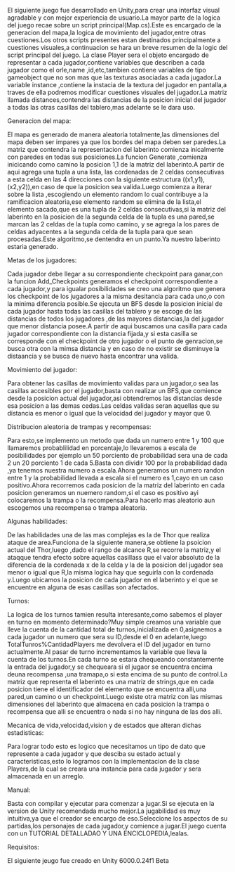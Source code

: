 El siguiente juego fue desarrollado en Unity,para crear una interfaz visual agradable y con mejor experiencia de usuario.La mayor parte de la logica del juego recae sobre un script principal(Map.cs).Este es encargado de la generacion del mapa,la logica de movimiento del jugador,entre otras cuestiones.Los otros scripts presentes estan destinados principalmente a cuestiones visuales,a continuacion se hara un breve resumen de la logic del script principal del juego.
La clase Player sera el objeto encargado de representar a cada jugador,contiene variables que describen a cada jugador como el orle,name ,id,etc,tambien contiene variables de tipo gameobject que no son mas que las texturas asociadas a cada jugador.La variable instance ,contiene la instacia de la textura del jugador en pantalla,a traves de ella podremos modificar cuestiones visuales del jugador.La matriz llamada distances,contendra las distancias de la posicion inicial del jugador a todas las otras casillas del tablero,mas adelante se le dara uso.

Generacion del mapa:

El mapa es generado de manera aleatoria totalmente,las dimensiones del mapa deben ser impares ya que los bordes del mapa deben ser paredes.La matriz que contendra la representacion del laberinto comienza inicalmente con paredes en todas sus posiciones.La funcion Generate ,comienza inicicando como camino la posicion 1,1 de la matriz del laberinto.A partir de aqui agrega una tupla a una lista, las cordenadas de  2 celdas consecutivas a esta celda en las 4 direcciones con la siguiente estructura ((x1,y1),(x2,y2)),en caso de que la posicion sea valida.Luego comienza a iterar sobre la lista ,escogiendo un elemento random lo cual contribuye a la ramificacion aleatoria,ese elemento random se elimina de la lista,el elemento sacado,que es una tupla de 2 celdas consecutivas,si la matriz del laberinto en la posicion de la segunda celda de la tupla es una pared,se marcan las 2 celdas de la tupla como camino, y se agrega la los pares de celdas adyacentes a la segunda celda de la tupla para que sean procesadas.Este algoritmo,se dentendra en un punto.Ya nuestro laberinto estaria generado.

Metas de los jugadores:

Cada jugador debe llegar a su correspondiente checkpoint para ganar,con la funcion Add_Checkpoints generamos el checkpoint correspondiente a cada jugador,y para igualar posibilidades se creo una algoritmo que genera los checkpoint de los jugadores a la misma desitancia para cada uno,o con la minima diferencia posible.Se ejecuta un BFS desde la posicion inicial de cada jugador hasta todas las casillas del tablero y se escoge de las distancias de todos los jugadores ,de las mayores distancias,la del jugador que menor distancia posee.A partir de aqui buscamos una casilla para cada jugador correspondiente con la distancia fijada,y si esta casilla se corresponde con el checkpoint de otro jugador o el punto de genracion,se busca otra con la mimsa distancia y en caso de no existir se disminuye la distaancia y se busca de nuevo hasta encontrar una valida.

Movimiento del jugador:

Para obtener las casillas de movimiento validas para un jugador,o sea las casillas accesibles por el jugador,basta con realizar un BFS,que comience desde la posicion actual del jugador,asi obtendremos las distancias desde esa posicion a las demas cedas.Las celdas validas seran aquellas que su distancia es menor o igual que la velocidad del jugador y mayor que 0.

Distribucion aleatoria de trampas y recompensas:

Para esto,se implemento un metodo que dada un numero entre 1 y 100 que llamaremos probablilidad en porcentaje,lo llevaremos a escala de posibilidades por ejemplo un 50 porciento de probabilidad sera una de cada 2 un 20 porciento 1 de cada 5.Basta con dividir 100 por la probabilidad dada ,ya tenemos nuestra numero a escala.Ahora generamos un numero randon entre 1 y la probabilidad llevada a escala si el numero es 1,cayo en un caso positivo.Ahora recorremos cada posicion de la matriz del laberinto en cada posicion generamos un nuemero random,si el caso es positivo ayi colocaremos la trampa o la recompensa.Para hacerlo mas aleatorio aun escogemos una recompensa o trampa aleatoria.

Algunas habilidades:

De las habilidades una de las mas complejas es la de Thor que realiza ataque de area.Funciona de la siguiente manera,se obtiene la psoicion actual del Thor,luego ,dado el rango de alcance R,se recorre la matriz,y el ataqque tendra efecto sobre aquellas casillass que el valor absoluto de la diferencia de la cordenada x de la celda y la de la posicion del jugador sea menor o igual que R,la misma logica hay que seguirla con la cordenada y.Luego ubicamos la posicion de cada jugador en el laberinto y el que se encuentre en alguna de esas casillas son afectados.

Turnos:

La logica de los turnos tamien resulta interesante,como sabemos el player en turno en momento determinado?Muy simple creamos una variable que lleve la cuenta de la cantidad total de turnos,inicializada en 0,asignemos a cada jugador un numero que sera su ID,desde el 0 en adelante,luego TotalTunros%CantidadPlayers me devolvera el ID del jugador en turno actualmente.Al pasar de turno incrementamos la variable que lleva la cuenta de los turnos.En cada turno se estara chequeando constantemente la entrada del jugador,y se chequeara si el jugaor se encuentra encima deuna recompensa ,una tramapa,o si esta encima de su punto de control.La matriz que representa el laberinto es una matriz de strings,que en cada posicion tiene el identificador del elemento que se encuentra alli,una pared,un camino o un checkpoint.Luego existe otra matriz con las mismas dimensiones del laberinto que almacena en cada posicion la trampa o recompensa que alli se encuentra o nada si no hay ninguna de las dos alli.

Mecanica de vida,velocidad,vision y de estados que alteran dichas estadisticas:

Para lograr todo esto es logico que necesitamos un tipo de dato que represente a cada jugador y que desciba su estado actual y caracteristicas,esto lo logramos con la implementacion de la clase Players,de la cual se creara una instancia para cada jugador y sera almacenada en un arreglo.


Manual:

Basta con compilar y ejecutar para comenzar a jugar.Si se ejecuta en la version de Unity recomendada mucho mejor.La jugabilidad es muy intuitiva,ya que el creador se encargo de eso.Seleccione los aspectos de su partidas,los personajes de cada jugador,y comience a jugar.El juego cuenta con un TUTORIAL DETALLADAO Y UNA ENCICLOPEDIA,lealas.


Requisitos:

El siguiente jeugo fue creado en Unity 6000.0.24f1 Beta